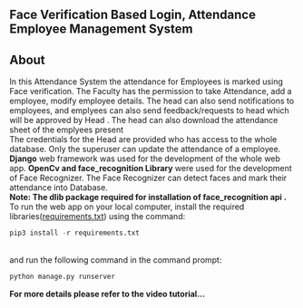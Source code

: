 ## Face Verification Based Login, Attendance Employee Management System
## About
In this Attendance System the attendance for Employees is marked using Face verification. The Faculty has the permission to take Attendance, add a employee, modify employee details. The head can also send notifications to employees, and emplyees can also send feedback/requests to head which will be approved by Head . The head can also download the attendance sheet of the emplyees present<br>
The credentials for the Head are provided who has access to the whole database. Only the superuser can update the attendance of a employee.<br>
**Django** web framework was used for the development of the whole web app. **OpenCv and face_recognition Library** were used for the development of Face Recognizer. The Face Recognizer can detect faces and mark their attendance into Database.<br>
**Note: The dlib package required for installation of face_recognition api .**<br>
To run the web app on your local computer, install the required libraries([requirements.txt](https://github.com/ss1208/Employee_Management_System/blob/main/requirements.txt)) using the command:<br>
```python
pip3 install -r requirements.txt
``` 
<br>and run the following command in the command prompt:<br>
```python
python manage.py runserver
``` 

**For more details please refer to the video tutorial...**<br/>

<br/>
